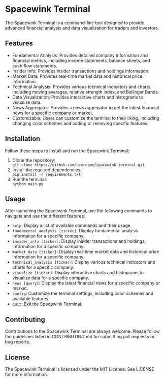 <!DOCTYPE html>
<html>
  <head>
    <meta charset="UTF-8">
  </head>
  <body>
    <h1>Spacewink Terminal</h1>
    <p>The Spacewink Terminal is a command-line tool designed to provide advanced financial analysis and data visualization for traders and investors.</p>
<h2>Features</h2>
<ul>
  <li>Fundamental Analysis: Provides detailed company information and financial metrics, including income statements, balance sheets, and cash flow statements.</li>
  <li>Insider Info: Provides insider transactions and holdings information.</li>
  <li>Market Data: Provides real-time market data and historical price information.</li>
  <li>Technical Analysis: Provides various technical indicators and charts, including moving averages, relative strength index, and Bollinger Bands.</li>
  <li>Data Visualization: Provides interactive charts and histograms to visualize data.</li>
  <li>News Aggregator: Provides a news aggregator to get the latest financial news for a specific company or market.</li>
  <li>Customizable: Users can customize the terminal to their liking, including changing color schemes and adding or removing specific features.</li>
</ul>

<h2>Installation</h2>
<p>Follow these steps to install and run the Spacewink Terminal:</p>
<ol>
  <li>Clone the repository:</li>
    <code>git clone https://github.com/username/spacewink-terminal.git</code>
  <li>Install the required dependencies:</li>
    <code>pip install -r requirements.txt</code>
  <li>Run the terminal:</li>
    <code>python main.py</code>
</ol>

<h2>Usage</h2>
<p>After launching the Spacewink Terminal, use the following commands to navigate and use the different features:</p>
<ul>
  <li><code>help</code>: Display a list of available commands and their usage.</li>
  <li><code>fundamental_analysis [ticker]</code>: Display fundamental analysis information for a specific company.</li>
  <li><code>insider_info [ticker]</code>: Display insider transactions and holdings information for a specific company.</li>
  <li><code>market_data [ticker]</code>: Display real-time market data and historical price information for a specific company.</li>
  <li><code>technical_analysis [ticker]</code>: Display various technical indicators and charts for a specific company.</li>
  <li><code>visualize [ticker]</code>: Display interactive charts and histograms to visualize data for a specific company.</li>
  <li><code>news [query]</code>: Display the latest financial news for a specific company or market.</li>
  <li><code>config</code>: Customize the terminal settings, including color schemes and available features.</li>
  <li><code>quit</code>: Exit the Spacewink Terminal.</li>
</ul>

<h2>Contributing</h2>
<p>Contributions to the Spacewink Terminal are always welcome. Please follow the guidelines listed in CONTRIBUTING.md for submitting pull requests or bug reports.</p>

<h2>License</h2>
<p>The Spacewink Terminal is licensed under the MIT License. See LICENSE for more information.</p>
  </body>
</html>
